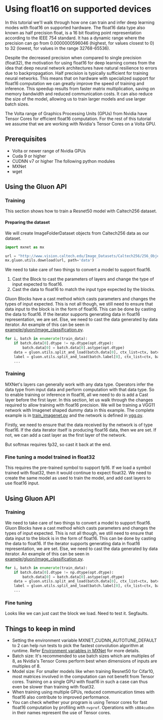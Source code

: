 # Using float16 on supported devices

In this tutorial we'll walk through how one can train and infer deep learning modes with float16 on supported hardware.
The float16 data type also known as half precision float, is a 16 bit floating point representation according to the IEEE 754 standard.
It has a dynamic range where the precision can go from 0.0000000596046 (highest, for values closest to 0) to 32 (lowest, for values in the range 32768-65536).

Despite the decreased precision when compared to single precision (float32), the motivation for using float16 for deep learning comes from the idea that deep neural network architectures have natural resilience to errors due to backpropagation.
Half precision is typically sufficient for training neural networks.
This means that on hardware with specialized support for float16 computation we can greatly improve the speed of training and inference.
This speedup results from faster matrix multiplication, saving on memory bandwidth and reduced communication costs.
It can also reduce the size of the model, allowing us to train larger models and use larger batch sizes.

The Volta range of Graphics Processing Units (GPUs) from Nvidia have Tensor Cores for efficient float16 computation.
For the rest of this tutorial we assume that we are working with Nvidia's Tensor Cores on a Volta GPU.

## Prerequisites

- Volta or newer range of Nvidia GPUs
- Cuda 9 or higher
- CUDNN v7 or higher
The following python modules
- MXNet
- wget

## Using the Gluon API
### Training
This section shows how to train a Resnet50 model with Caltech256 dataset.

#### Preparing the dataset
We will create ImageFolderDataset objects from Caltech256 data as our dataset.

```python
import mxnet as mx

url = "http://www.vision.caltech.edu/Image_Datasets/Caltech256/256_ObjectCategories.tar"
mx.gluon.utils.download(url, path='data')

```



We need to take care of two things to convert a model to support float16.
1. Cast the Block to cast the parameters of layers and change the type of input expected to float16.
2. Cast the data to float16 to match the input type expected by the blocks.

Gluon Blocks have a cast method which casts parameters and changes the types of input expected.
This is not all though, we still need to ensure that data input to the block is in the form of float16.
This can be done by casting the data to float16. If the iterator supports generating data in float16 representation, we are set.
Else, we need to cast the data generated by data iterator.
An example of this can be seen in [example/gluon/image_classification.py](example/gluon/image_classification.py).

```python
for i, batch in enumerate(train_data):
    if batch.data[0].dtype != np.dtype(opt.dtype):
        batch.data[0] = batch.data[0].astype(opt.dtype)
    data = gluon.utils.split_and_load(batch.data[0], ctx_list=ctx, batch_axis=0)
    label = gluon.utils.split_and_load(batch.label[0], ctx_list=ctx, batch_axis=0)
    ...
```





### Training

MXNet's layers can generally work with any data type.
Operators infer the data type from input data and perform computation with that data type.
So to enable training or inference in float16, all we need to do is add a Cast layer before the first layer.
In this section, let us walk through the changes required to allow training with float16 precision.
We will be training a VGG11 network with Imagenet shaped dummy data in this example.
The complete example is in [train_imagenet.py](example/image-classification/train_imagenet.py) and the network is defined in [vgg.py](example/image-classification/symbols/vgg.py).

Firstly, we need to ensure that the data received by the network is of type float16.
If the data iterator itself is producing float16 data, then we are set.
If not, we can add a cast layer as the first layer of the network.

But softmax requires fp32, so cast it back at the end.

### Fine tuning a model trained in float32

This requires the pre-trained symbol to support fp16.
If we load a symbol trained with float32, then it would continue to expect float32.
We need to create the same model as used to train the model, and add cast layers to use float16 input.

## Using Gluon API

### Training

We need to take care of two things to convert a model to support float16.
Gluon Blocks have a cast method which casts parameters and changes the types of input expected.
This is not all though, we still need to ensure that data input to the block is in the form of float16.
This can be done by casting the data to float16. If the iterator supports generating data in float16 representation, we are set.
Else, we need to cast the data generated by data iterator.
An example of this can be seen in [example/gluon/image_classification.py](example/gluon/image_classification.py).

```python
for i, batch in enumerate(train_data):
    if batch.data[0].dtype != np.dtype(opt.dtype):
        batch.data[0] = batch.data[0].astype(opt.dtype)
    data = gluon.utils.split_and_load(batch.data[0], ctx_list=ctx, batch_axis=0)
    label = gluon.utils.split_and_load(batch.label[0], ctx_list=ctx, batch_axis=0)
    ...
```


### Fine tuning

Looks like we can just cast the block we load. Need to test it. Segfaults.


## Things to keep in mind
- Setting the environment variable MXNET_CUDNN_AUTOTUNE_DEFAULT to 2 can help run tests to pick the fastest convolution algorithm at runtime.
Refer [Environment variables in MXNet](env_var.md) for more details.
- Batch size: It's recommended to use batch sizes which are multiples of 8, as Nvidia's Tensor Cores perform best when dimensions of inputs are multiples of 8.
- Model size: For smaller models like when training Resnet50 for Cifar10, most matrices involved in the computation can not benefit from Tensor cores.
Training on a single GPU with float16 in such a case can thus even be slower than training with float32.
- When training using multiple GPUs, reduced communication times with float16 also contribute to improved performance.
- You can check whether your program is using Tensor cores for fast float16 computation by profiling with `nvprof`.
Operations with `s884cudnn` in their names represent the use of Tensor cores.


